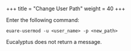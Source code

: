 +++
title = "Change User Path"
weight = 40
+++

Enter the following command: 

    euare-usermod -u <user_name> -p <new_path>

Eucalyptus does not return a message. 
